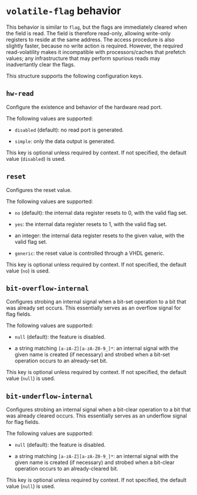 # `volatile-flag` behavior

This behavior is similar to `flag`, but the flags are immediately
cleared when the field is read. The field is therefore read-only, allowing
write-only registers to reside at the same address. The access procedure
is also slightly faster, because no write action is required. However, the
required read-volatility makes it incompatible with processors/caches that
prefetch values; any infrastructure that may perform spurious reads may
inadvertantly clear the flags.

This structure supports the following configuration keys.

## `hw-read`

Configure the existence and behavior of the hardware read port.

The following values are supported:

 - `disabled` (default): no read port is generated.

 - `simple`: only the data output is generated.

This key is optional unless required by context. If not specified, the default value (`disabled`) is used.

## `reset`

Configures the reset value.

The following values are supported:

 - `no` (default): the internal data register resets to 0, with the valid flag set.

 - `yes`: the internal data register resets to 1, with the valid flag set.

 - an integer: the internal data register resets to the given value, with the valid flag set.

 - `generic`: the reset value is controlled through a VHDL generic.

This key is optional unless required by context. If not specified, the default value (`no`) is used.

## `bit-overflow-internal`

Configures strobing an internal signal when a bit-set operation to
a bit that was already set occurs. This essentially serves as an
overflow signal for flag fields.

The following values are supported:

 - `null` (default): the feature is disabled.

 - a string matching `[a-zA-Z][a-zA-Z0-9_]*`: an internal signal with the given name is created (if necessary) and strobed when a bit-set operation occurs to an already-set bit.

This key is optional unless required by context. If not specified, the default value (`null`) is used.

## `bit-underflow-internal`

Configures strobing an internal signal when a bit-clear operation to
a bit that was already cleared occurs. This essentially serves as an
underflow signal for flag fields.

The following values are supported:

 - `null` (default): the feature is disabled.

 - a string matching `[a-zA-Z][a-zA-Z0-9_]*`: an internal signal with the given name is created (if necessary) and strobed when a bit-clear operation occurs to an already-cleared bit.

This key is optional unless required by context. If not specified, the default value (`null`) is used.